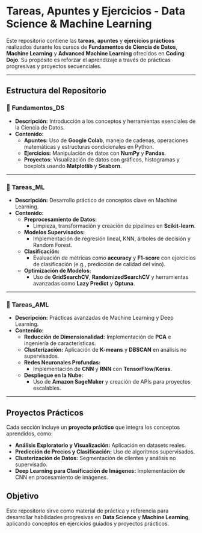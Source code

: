 # **Tareas, Apuntes y Ejercicios - Data Science & Machine Learning**

Este repositorio contiene las **tareas**, **apuntes** y **ejercicios prácticos** realizados durante los cursos de **Fundamentos de Ciencia de Datos**, **Machine Learning** y **Advanced Machine Learning** ofrecidos en **Coding Dojo**. Su propósito es reforzar el aprendizaje a través de prácticas progresivas y proyectos secuenciales.

---

## **Estructura del Repositorio**

### 📂 **Fundamentos_DS**  
- **Descripción:** Introducción a los conceptos y herramientas esenciales de la Ciencia de Datos.  
- **Contenido:**  
   - **Apuntes:** Uso de **Google Colab**, manejo de cadenas, operaciones matemáticas y estructuras condicionales en Python.  
   - **Ejercicios:** Manipulación de datos con **NumPy** y **Pandas**.  
   - **Proyectos:** Visualización de datos con gráficos, histogramas y boxplots usando **Matplotlib** y **Seaborn**.  

---

### 📂 **Tareas_ML**  
- **Descripción:** Desarrollo práctico de conceptos clave en Machine Learning.  
- **Contenido:**  
   - **Preprocesamiento de Datos:**  
     - Limpieza, transformación y creación de pipelines en **Scikit-learn**.  
   - **Modelos Supervisados:**  
     - Implementación de regresión lineal, KNN, árboles de decisión y Random Forest.  
   - **Clasificación:**  
     - Evaluación de métricas como **accuracy** y **F1-score** con ejercicios de clasificación (e.g., predicción de calidad del vino).  
   - **Optimización de Modelos:**  
     - Uso de **GridSearchCV**, **RandomizedSearchCV** y herramientas avanzadas como **Lazy Predict** y **Optuna**.

---

### 📂 **Tareas_AML**  
- **Descripción:** Prácticas avanzadas de Machine Learning y Deep Learning.  
- **Contenido:**  
   - **Reducción de Dimensionalidad:** Implementación de **PCA** e ingeniería de características.  
   - **Clusterización:** Aplicación de **K-means** y **DBSCAN** en análisis no supervisados.  
   - **Redes Neuronales Profundas:**  
     - Implementación de **CNN** y **RNN** con **TensorFlow/Keras**.  
   - **Despliegue en la Nube:**  
     - Uso de **Amazon SageMaker** y creación de APIs para proyectos escalables.  

---

## **Proyectos Prácticos**

Cada sección incluye un **proyecto práctico** que integra los conceptos aprendidos, como:  
- **Análisis Exploratorio y Visualización:** Aplicación en datasets reales.  
- **Predicción de Precios y Clasificación:** Uso de algoritmos supervisados.  
- **Clusterización de Datos:** Segmentación de clientes y análisis no supervisado.  
- **Deep Learning para Clasificación de Imágenes:** Implementación de CNN en procesamiento de imágenes.  


## **Objetivo**

Este repositorio sirve como material de práctica y referencia para desarrollar habilidades progresivas en **Data Science** y **Machine Learning**, aplicando conceptos en ejercicios guiados y proyectos prácticos.

